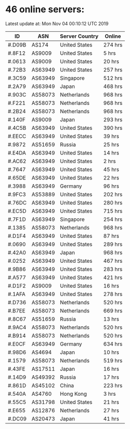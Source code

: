 # 46 online servers:

Latest update at: Mon Nov 04 00:10:12 UTC 2019

| ID | ASN | Server Country | Online |
| -- | --- | -------------- | ------ |
| #.D09B | AS174 | United States | 274 hrs |
| #.8F12 | AS9009 | United States | 5 hrs |
| #.0613 | AS9009 | United States | 20 hrs |
| #.72B3 | AS63949 | United States | 257 hrs |
| #.3C59 | AS63949 | Singapore | 512 hrs |
| #.2A79 | AS63949 | Japan | 468 hrs |
| #.903C | AS58073 | Netherlands | 968 hrs |
| #.F221 | AS58073 | Netherlands | 968 hrs |
| #.2B24 | AS58073 | Netherlands | 968 hrs |
| #.140F | AS9009 | Japan | 293 hrs |
| #.4C5B | AS63949 | United States | 390 hrs |
| #.EECC | AS63949 | United States | 39 hrs |
| #.9872 | AS51659 | Russia | 25 hrs |
| #.E4DA | AS63949 | United States | 14 hrs |
| #.AC62 | AS63949 | United States | 2 hrs |
| #.7647 | AS63949 | United States | 45 hrs |
| #.65DE | AS63949 | United States | 22 hrs |
| #.3988 | AS63949 | Germany | 96 hrs |
| #.9FC3 | AS53889 | United States | 202 hrs |
| #.76DC | AS63949 | United States | 280 hrs |
| #.EC5D | AS63949 | United States | 715 hrs |
| #.7F1D | AS63949 | Singapore | 254 hrs |
| #.1385 | AS58073 | Netherlands | 968 hrs |
| #.D1F4 | AS63949 | United States | 87 hrs |
| #.0690 | AS63949 | United States | 289 hrs |
| #.42A0 | AS63949 | Japan | 968 hrs |
| #.0252 | AS63949 | United States | 467 hrs |
| #.9B86 | AS63949 | United States | 283 hrs |
| #.A577 | AS63949 | United States | 421 hrs |
| #.D1F2 | AS9009 | United States | 16 hrs |
| #.1AFA | AS63949 | United States | 278 hrs |
| #.D736 | AS58073 | Netherlands | 520 hrs |
| #.B7EE | AS58073 | Netherlands | 669 hrs |
| #.8C67 | AS51659 | Russia | 13 hrs |
| #.9AC4 | AS58073 | Netherlands | 520 hrs |
| #.B914 | AS58073 | Netherlands | 520 hrs |
| #.E0CF | AS63949 | Germany | 634 hrs |
| #.98D6 | AS4694 | Japan | 10 hrs |
| #.1579 | AS58073 | Netherlands | 519 hrs |
| #.43FE | AS17511 | Japan | 16 hrs |
| #.14D9 | AS49392 | Russia | 17 hrs |
| #.861D | AS45102 | China | 223 hrs |
| #.540A | AS4760 | Hong Kong | 3 hrs |
| #.55C5 | AS31798 | United States | 21 hrs |
| #.E655 | AS12876 | Netherlands | 27 hrs |
| #.DC09 | AS20473 | Japan | 41 hrs |

